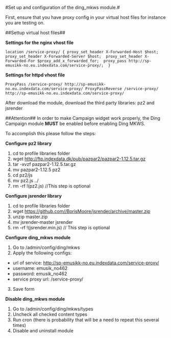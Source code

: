#Set up and configuration of the ding_mkws module.#

First, ensure that you have proxy config in your virtual host files for instance you are testing on.

##Settup virtual host files##

**Settings for the nginx vhost file**

`location /service-proxy/
{ proxy_set_header X-Forwarded-Host $host; 
proxy_set_header X-Forwarded-Server $host; 
proxy_set_header X-Forwarded-For $proxy_add_x_forwarded_for; 
proxy_pass http://sp-emusikk-no.eu.indexdata.com/service-proxy/; 
}`

**Settings for httpd vhost file**

`ProxyPass /service-proxy/ http://sp-emusikk-no.eu.indexdata.com/service-proxy/
ProxyPassReverse /service-proxy/ http://sp-emusikk-no.eu.indexdata.com/service-proxy/`

After download the module, download the third party libraries:
pz2 and jsrender

##Attention##
In order to make Campaign widget work properly, the Ding Campaign module **MUST** be enabled before enabling Ding MKWS.

To accomplish this please follow the steps:

**Configure pz2 library**

1. cd to profile libraries folder
2. wget http://ftp.indexdata.dk/pub/pazpar2/pazpar2-1.12.5.tar.gz
3. tar -xvzf pazpar2-1.12.5.tar.gz
4. mv pazpar2-1.12.5 pz2
5. cd pz2/js
6. mv pz2.js ../
7. rm -rf !(pz2.js) //This step is optional

**Configure jsrender library**

1. cd to profile libraries folder
2. wget https://github.com//BorisMoore/jsrender/archive/master.zip
3. unzip master.zip
4. mv jsrender-master jsrender
5. rm -rf !(jsrender.min.js) // This step is optional

**Configure ding_mkws module**

1. Go to /admin/config/ding/mkws
2. Apply the following configs:
 * url of service: http://sp-emusikk-no.eu.indexdata.com/service-proxy/
 * username: emusik_no462
 * password: emusik_no462
 * service proxy url: /service-proxy/
3. Save form

**Disable ding_mkws module**

1. Go to /admin/config/ding/mkws/types
2. Uncheck all checked content types
3. Run cron (there is probability that will be a need to repeat this several times)
4. Disable and uninstall module
